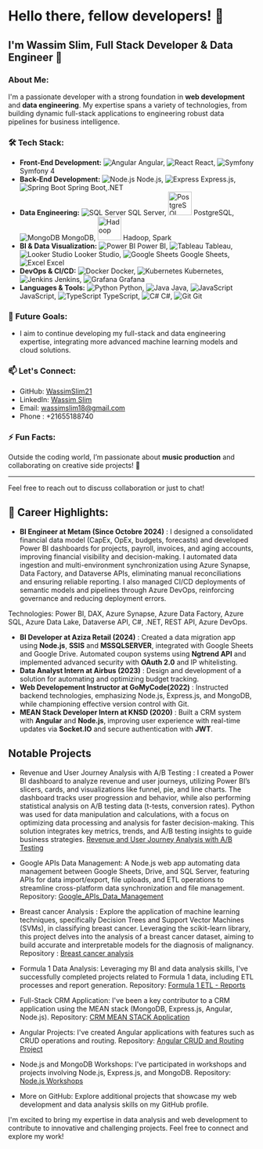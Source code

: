 # Hello there, fellow developers! 👋

## I'm Wassim Slim, Full Stack Developer & Data Engineer 🚀

### About Me:
I'm a passionate developer with a strong foundation in **web development** and **data engineering**. My expertise spans a variety of technologies, from building dynamic full-stack applications to engineering robust data pipelines for business intelligence.

### 🛠️ Tech Stack:
- **Front-End Development:** ![Angular](https://img.icons8.com/color/48/angularjs.png) Angular, ![React](https://img.icons8.com/color/48/react-native.png) React, ![Symfony](https://img.icons8.com/color/48/symfony.png) Symfony 4
- **Back-End Development:** ![Node.js](https://img.icons8.com/color/48/nodejs.png) Node.js, ![Express](https://img.icons8.com/color/48/express.png) Express.js, ![Spring Boot](https://img.icons8.com/color/48/spring-logo.png) Spring Boot,.NET
- **Data Engineering:** ![SQL Server](https://img.icons8.com/color/48/sql.png) SQL Server, <img src="https://github.com/user-attachments/assets/3ec7710a-cb52-4f3a-9e02-f4b8bd7b9e51" width="48" height="48" alt="PostgreSQL"> PostgreSQL, ![MongoDB](https://img.icons8.com/color/48/mongodb.png) MongoDB, <img src="https://github.com/user-attachments/assets/adf26a33-88b6-4fa8-ae3b-2c25abb8adc5" width="48" height="48" alt="Hadoop"> Hadoop, Spark
- **BI & Data Visualization:** ![Power BI](https://img.icons8.com/color/48/power-bi.png) Power BI, ![Tableau](https://img.icons8.com/color/48/tableau-software.png) Tableau, ![Looker Studio](https://img.icons8.com/color/48/google.png) Looker Studio, ![Google Sheets](https://img.icons8.com/color/48/google-sheets.png) Google Sheets, ![Excel](https://img.icons8.com/color/48/ms-excel.png) Excel
- **DevOps & CI/CD:** ![Docker](https://img.icons8.com/color/48/docker.png) Docker, ![Kubernetes](https://img.icons8.com/color/48/kubernetes.png) Kubernetes, ![Jenkins](https://img.icons8.com/color/48/jenkins.png) Jenkins, ![Grafana](https://img.icons8.com/color/48/grafana.png) Grafana
- **Languages & Tools:** ![Python](https://img.icons8.com/color/48/python.png) Python, ![Java](https://img.icons8.com/color/48/java-coffee-cup-logo.png) Java, ![JavaScript](https://img.icons8.com/color/48/javascript.png) JavaScript, ![TypeScript](https://img.icons8.com/color/48/typescript.png) TypeScript, ![C#](https://img.icons8.com/color/48/c-sharp-logo.png) C#, ![Git](https://img.icons8.com/color/48/git.png) Git



### 🎯 Future Goals:
- I aim to continue developing my full-stack and data engineering expertise, integrating more advanced machine learning models and cloud solutions.

### 📫 Let's Connect:
- GitHub: [WassimSlim21](https://github.com/WassimSlim21)
- LinkedIn: [Wassim Slim](https://www.linkedin.com/in/wassimslim)
- Email: wassimslim18@gmail.com
- Phone : +21655188740

### ⚡ Fun Facts:
Outside the coding world, I’m passionate about **music production** and collaborating on creative side projects! 🎵

---
Feel free to reach out to discuss collaboration or just to chat!



## 🚀 Career Highlights:
- **BI Engineer at Metam (Since Octobre 2024)** : I designed a consolidated financial data model (CapEx, OpEx, budgets, forecasts) and developed Power BI dashboards for projects, payroll, invoices, and aging accounts, improving financial visibility and decision-making. I automated data ingestion and multi-environment synchronization using Azure Synapse, Data Factory, and Dataverse APIs, eliminating manual reconciliations and ensuring reliable reporting. I also managed CI/CD deployments of semantic models and pipelines through Azure DevOps, reinforcing governance and reducing deployment errors.

Technologies: Power BI, DAX, Azure Synapse, Azure Data Factory, Azure SQL, Azure Data Lake, Dataverse API, C#, .NET, REST API, Azure DevOps.

- **BI Developer at Aziza Retail (2024)** :   Created a data migration app using **Node.js**, **SSIS** and **MSSQLSERVER**, integrated with Google Sheets and Google Drive. Automated coupon systems using **Ngtrend API** and implemented advanced security with **OAuth 2.0** and IP whitelisting.
- **Data Analyst Intern at Airbus (2023)** : Design and development of a solution for automating and optimizing budget tracking.
- **Web Developement Instructor at GoMyCode(2022)** : Instructed backend technologies, emphasizing Node.js, Express.js, and MongoDB, while championing effective version control with Git.
- **MEAN Stack Developer Intern at KNSD (2020)** : Built a CRM system with **Angular** and **Node.js**, improving user experience with real-time updates via **Socket.IO** and secure authentication with **JWT**.

## Notable Projects
- Revenue and User Journey Analysis with A/B Testing : I created a Power BI dashboard to analyze revenue and user journeys, utilizing Power BI’s slicers, cards, and visualizations like funnel, pie, and line charts. The dashboard tracks user progression and behavior, while also performing statistical analysis on A/B testing data (t-tests, conversion rates). Python was used for data manipulation and calculations, with a focus on optimizing data processing and analysis for faster decision-making. This solution integrates key metrics, trends, and A/B testing insights to guide business strategies. [Revenue and User Journey Analysis with A/B Testing](https://github.com/WassimSlim21/Revenue-and-User-Journey-Analysis-with-A-B-Testing-Impact)



- Google APIs Data Management: A Node.js web app automating data management between Google Sheets, Drive, and SQL Server, featuring APIs for data import/export, file uploads, and ETL operations to streamline cross-platform data synchronization and file management.
Repository: [Google_APIs_Data_Management](https://github.com/WassimSlim21/Google_APIs_Data_Management)


- Breast cancer Analysis : Explore the application of machine learning techniques, specifically Decision Trees and Support Vector Machines (SVMs), in classifying breast cancer. Leveraging the scikit-learn library, this project delves into the analysis of a breast cancer dataset, aiming to build accurate and interpretable models for the diagnosis of malignancy.
Repository :  [Breast cancer analysis](https://github.com/WassimSlim21/Breast_Cancer_Data_Analysis.git)

- Formula 1 Data Analysis: Leveraging my BI and data analysis skills, I've successfully completed projects related to Formula 1 data, including ETL processes and report generation.
Repository: [Formula 1 ETL - Reports](https://github.com/WassimSlim21/WefastReports.git)

- Full-Stack CRM Application: I've been a key contributor to a CRM application using the MEAN stack (MongoDB, Express.js, Angular, Node.js).
Repository: [CRM MEAN STACK Application](https://github.com/WassimSlim21/CRM-)

- Angular Projects: I've created Angular applications with features such as CRUD operations and routing.
Repository: [Angular CRUD and Routing Project](https://github.com/WassimSlim21/Projet-Angular-Crud-Routing)

- Node.js and MongoDB Workshops: I've participated in workshops and projects involving Node.js, Express.js, and MongoDB.
Repository: [Node.js Workshops](https://github.com/WassimSlim21/all_node_workshops)

- More on GitHub: Explore additional projects that showcase my web development and data analysis skills on my GitHub profile.

I'm excited to bring my expertise in data analysis and web development to contribute to innovative and challenging projects. Feel free to connect and explore my work!
